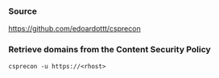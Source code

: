 ### Source
https://github.com/edoardottt/csprecon

### Retrieve domains from the Content Security Policy 
```
csprecon -u https://<rhost>
```

